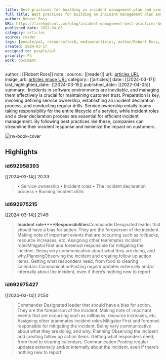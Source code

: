 ```yaml
---
title: Best practices for building an incident management plan and process
full Title: Best practices for building an incident management plan and process
author: Robert Ross
URL: https://firehydrant.com/blog/incident-management-best-practices-before-the-incident/
published date: 2022-04-05
category: articles
source: reader
tags: [people/pal, resource/tech, medium/articles, author/Robert_Ross, reader/reader, date/2024-03-15, area/reader]
created: 2024-03-17
assigned to: people/pal
priority: P4
work: document
---
```

author:: [[Robert Ross]]
note:: 
source:: [[reader]]
url:: [articles URL](https://firehydrant.com/blog/incident-management-best-practices-before-the-incident/)
image_url:: [articles image URL](https://images.ctfassets.net/y2i7p4tdvyl2/2KQQ0GsTqgx7fPYriuYJmL/7197483e314a5c52db4ced02094a101d/Untitled_Artwork__7_.png?w=1032&h=516&q=50)
category:: [[articles]]
date:: [[2024-03-17]]
last_highlighted_date:: [[2024-03-15]]
published_date:: [[2022-04-05]]
summary:: Incidents in software environments are inevitable, and managing them effectively is crucial for maintaining customer trust. Preparation is key, involving defining service ownership, establishing an incident declaration process, and conducting regular drills. Service ownership entails teams taking responsibility for the entire lifecycle of a service, while incident roles and a clear declaration process are essential for efficient incident management. By following best practices like these, companies can streamline their incident response and minimize the impact on customers.

![rw-book-cover](https://images.ctfassets.net/y2i7p4tdvyl2/2KQQ0GsTqgx7fPYriuYJmL/7197483e314a5c52db4ced02094a101d/Untitled_Artwork__7_.png?w=1032&h=516&q=50)

## Highlights
### id692958393
[[2024-03-14]] 20:33
> • Service ownership
> • Incident roles
> • The incident declaration process
> • Running incident drills


### id692975215
[[2024-03-14]] 21:49
> **Incident role****Responsibilities**CommanderDesignated leader that should have a bias for action. They are the foreperson of the incident. Making note of important events that are occurring such as rollbacks, resource increases, etc. Assigning other teammates incident rolesMitigatorFirst and foremost responsible for mitigating the incident. Being very communicative about what they are doing, and why.PlanningObserving the incident and creating follow up action items. Getting what responders need, from food to clearing calendars.CommunicationPosting regular updates externally and/or internally about the incident, even if there’s nothing new to report.


### id692975427
[[2024-03-14]] 21:50
> Commander Designated leader that should have a bias for action. They are the foreperson of the incident. Making note of important events that are occurring such as rollbacks, resource increases, etc. Assigning other teammates incident roles Mitigator First and foremost responsible for mitigating the incident. Being very communicative about what they are doing, and why. Planning Observing the incident and creating follow up action items. Getting what responders need, from food to clearing calendars. Communication Posting regular updates externally and/or internally about the incident, even if there’s nothing new to report.


